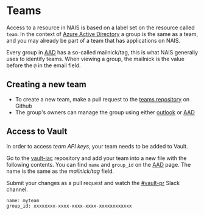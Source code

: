 # Teams

Access to a resource in NAIS is based on a label set on the resource called `team`. In the context of [Azure Active
Directory][AAD] a group is the same as a team, and you may already be part of a team that has applications on NAIS.

Every group in [AAD] has a so-called mailnick/tag, this is what NAIS generally uses to identify teams. When viewing
a group, the mailnick is the value before the `@` in the email field.

## Creating a new team

* To create a new team, make a pull request to the [teams repository] on Github
* The group's owners can manage the group using either [outlook] or [AAD]

## Access to Vault

In order to access _team API keys_, your team needs to be added to Vault.

Go to the [vault-iac] repository and add your team into a new file with the following contents.
You can find `name` and `group_id` on the [AAD] page. The name is the same as the _mailnick/tag_ field.

Submit your changes as a pull request and watch the [#vault-pr] Slack channel.

```
name: myteam
group_id: xxxxxxxx-xxxx-xxxx-xxxx-xxxxxxxxxxxx
```


[AAD]: https://aad.portal.azure.com/#blade/Microsoft_AAD_IAM/GroupsManagementMenuBlade/AllGroups

[outlook]: https://outlook.office365.com/owa

[teams repository]: https://github.com/navikt/teams

[All teams]: https://navno.sharepoint.com/sites/Bestillinger/Lists/Nytt%20Team/AllItems.aspx

[#nais]: https://nav-it.slack.com/messages/C5KUST8N6

[#vault-pr]: https://nav-it.slack.com/archives/CQFTZBUFN

[vault-iac]: https://github.com/navikt/vault-iac/tree/master/terraform/teams
